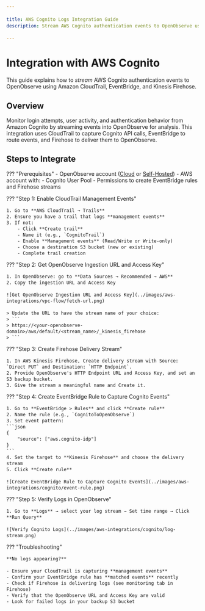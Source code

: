 ```yaml
---

title: AWS Cognito Logs Integration Guide
description: Stream AWS Cognito authentication events to OpenObserve using CloudTrail, EventBridge, and Kinesis Firehose.

---
```


# Integration with AWS Cognito

This guide explains how to *stream* AWS Cognito authentication events to OpenObserve using Amazon CloudTrail, EventBridge, and Kinesis Firehose.

## Overview

Monitor login attempts, user activity, and authentication behavior from Amazon Cognito by streaming events into OpenObserve for analysis. This integration uses CloudTrail to capture Cognito API calls, EventBridge to route events, and Firehose to deliver them to OpenObserve.

## Steps to Integrate

??? "Prerequisites"
    - OpenObserve account ([Cloud](https://cloud.openobserve.ai/web/) or [Self-Hosted](../../../getting-started/#self-hosted-installation))
    - AWS account with:
        - Cognito User Pool
        - Permissions to create EventBridge rules and Firehose streams

??? "Step 1: Enable CloudTrail Management Events"

    1. Go to **AWS CloudTrail → Trails**
    2. Ensure you have a trail that logs **management events**
    3. If not:
        - Click **Create trail**
        - Name it (e.g., `CognitoTrail`)
        - Enable **Management events** (Read/Write or Write-only)
        - Choose a destination S3 bucket (new or existing)
        - Complete trail creation

??? "Step 2: Get OpenObserve Ingestion URL and Access Key"

    1. In OpenObserve: go to **Data Sources → Recommended → AWS**
    2. Copy the ingestion URL and Access Key

    ![Get OpenObserve Ingestion URL and Access Key](../images/aws-integrations/vpc-flow/fetch-url.png)

    > Update the URL to have the stream name of your choice:
    > ```
    > https://<your-openobserve-domain>/aws/default/<stream_name>/_kinesis_firehose
    > ```


??? "Step 3: Create Firehose Delivery Stream"

    1. In AWS Kinesis Firehose, Create delivery stream with Source: `Direct PUT` and Destination: `HTTP Endpoint`.
    2. Provide OpenObserve's HTTP Endpoint URL and Access Key, and set an S3 backup bucket.
    3. Give the stream a meaningful name and Create it.

??? "Step 4: Create EventBridge Rule to Capture Cognito Events"

    1. Go to **EventBridge > Rules** and click **Create rule**
    2. Name the rule (e.g., `CognitoToOpenObserve`)
    3. Set event pattern:
    ```json
    {
        "source": ["aws.cognito-idp"]
    }
    ```
    4. Set the target to **Kinesis Firehose** and choose the delivery stream
    5. Click **Create rule**

    ![Create EventBridge Rule to Capture Cognito Events](../images/aws-integrations/cognito/event-rule.png)


??? "Step 5: Verify Logs in OpenObserve"

    1. Go to **Logs** → select your log stream → Set time range → Click **Run Query**

    ![Verify Cognito Logs](../images/aws-integrations/cognito/log-stream.png)

??? "Troubleshooting"


    **No logs appearing?**

    - Ensure your CloudTrail is capturing **management events**
    - Confirm your EventBridge rule has **matched events** recently
    - Check if Firehose is delivering logs (see monitoring tab in Firehose)
    - Verify that the OpenObserve URL and Access Key are valid
    - Look for failed logs in your backup S3 bucket


